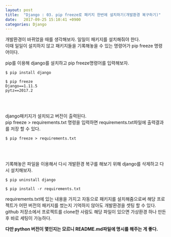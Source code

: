 ```yaml
---
layout: post
title:  "Django : 03. pip freeze로 패키지 한번에 설치하기(개발환경 복구하기)"
date:   2017-09-25 15:10:41 +0900
categories: Django
---
```



개발환경이 바뀌었을 때를 생각해보자. 일일이 패키지를 설치해줘야 한다. <br>
이때 일일이 설치하지 않고 패키지들을 기록해놓을 수 있는 명령어가 pip freeze 명령어이다.

pip를 이용해 django를 설치하고 pip freeze명령어를 입력해보자.

```
$ pip install django
```

```
$ pip freeze
Django==1.11.5
pytz==2017.2
```

<br><br>

django패키지가 설치되고 버전이 출력된다. <br>
pip freeze > requirements.txt 명령을 입력하면 requirements.txt파일에 출력결과를 저장 할 수 있다.

```
$ pip freeze > requirements.txt
```

<br><br>

기록해놓은 파일을 이용해서 다시 개발환경 복구를 해보기 위해 django를 삭제하고 다시 설치해보자.

```
$ pip uninstall django
```

```
$ pip install -r requirements.txt
```

requirements.txt에 있는 내용을 가지고 자동으로 패키지를 설치해줌으로써 해당 프로젝트가 어떤 버전의 패키지를 썼는지 기억하지 않아도 개발환경을 셋팅 할 수 있다. github 저장소에서 프로젝트를 clone한 사람도 해당 파일이 있으면 가상환경 하나 만든 후 바로 세팅이 가능하다. <br>

**다만 python 버전이 몇인지는 모르니 README.md파일에 명시를 해주는 게 좋다.**
